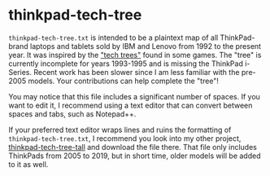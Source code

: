 # thinkpad-tech-tree

`thinkpad-tech-tree.txt` is intended to be a plaintext map of all ThinkPad-brand laptops and tablets sold by IBM and Lenovo from 1992 to the present year. It was inspired by the ["tech trees"](https://en.wikipedia.org/wiki/Technology_tree) found in some games. The "tree" is currently incomplete for years 1993-1995 and is missing the ThinkPad i-Series. Recent work has been slower since I am less familiar with the pre-2005 models. Your contributions can help complete the "tree"!

You may notice that this file includes a significant number of spaces. If you want to edit it, I recommend using a text editor that can convert between spaces and tabs, such as Notepad++.

If your preferred text editor wraps lines and ruins the formatting of `thinkpad-tech-tree.txt`, I recommend you look into my other project, [thinkpad-tech-tree-tall](https://github.com/Monkeyfume/thinkpad-tech-tree-tall) and download the file there. That file only includes ThinkPads from 2005 to 2019, but in short time, older models will be added to it as well.
